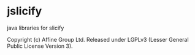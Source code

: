 jslicify
========

java libraries for slicify

Copyright (c) Affine Group Ltd. Released under LGPLv3 (Lesser General Public License Version 3).
